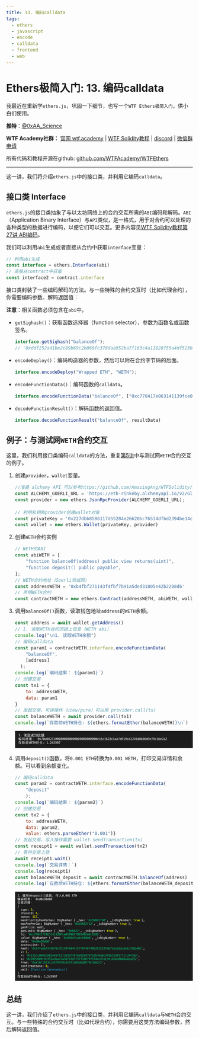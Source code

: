 ```yaml
---
title: 13. 编码calldata
tags:
  - ethers
  - javascript
  - encode
  - calldata
  - frontend
  - web
---
```


# Ethers极简入门: 13. 编码calldata

我最近在重新学`ethers.js`，巩固一下细节，也写一个`WTF Ethers极简入门`，供小白们使用。

**推特**：[@0xAA_Science](https://twitter.com/0xAA_Science)

**WTF Academy社群：** [官网 wtf.academy](https://wtf.academy) | [WTF Solidity教程](https://github.com/AmazingAng/WTFSolidity) | [discord](https://discord.gg/5akcruXrsk) | [微信群申请](https://docs.google.com/forms/d/e/1FAIpQLSe4KGT8Sh6sJ7hedQRuIYirOoZK_85miz3dw7vA1-YjodgJ-A/viewform?usp=sf_link)

所有代码和教程开源在github: [github.com/WTFAcademy/WTFEthers](https://github.com/WTFAcademy/WTFEthers)

-----

这一讲，我们将介绍`ethers.js`中的接口类，并利用它编码`calldata`。

## 接口类 Interface

`ethers.js`的接口类抽象了与以太坊网络上的合约交互所需的`ABI`编码和解码。`ABI`（Application Binary Interface）与`API`类似，是一格式，用于对合约可以处理的各种类型的数据进行编码，以便它们可以交互。更多内容见[WTF Solidity教程第27讲 ABI编码](https://github.com/AmazingAng/WTFSolidity/tree/main/27_ABIEncode)。

我们可以利用`abi`生成或者直接从合约中获取`interface`变量：

```js
// 利用abi生成
const interface = ethers.Interface(abi)
// 直接从contract中获取
const interface2 = contract.interface
```

接口类封装了一些编码解码的方法。与一些特殊的合约交互时（比如代理合约），你需要编码参数、解码返回值：

**注意**：相关函数必须包含在`abi`中。

- `getSighash()`：获取函数选择器（function selector），参数为函数名或函数签名。

    ```js
    interface.getSighash("balanceOf");
    // '0xddf252ad1be2c89b69c2b068fc378daa952ba7f163c4a11628f55a4df523b3ef'
    ```
- `encodeDeploy()`：编码构造器的参数，然后可以附在合约字节码的后面。
    ```js
    interface.encodeDeploy("Wrapped ETH", "WETH");
    ```

- `encodeFunctionData()`：编码函数的`calldata`。

    ```js
    interface.encodeFunctionData("balanceOf", ["0xc778417e063141139fce010982780140aa0cd5ab"]);
    ```
- `decodeFunctionResult()`：解码函数的返回值。
    ```js
    interface.decodeFunctionResult("balanceOf", resultData)
    ```

## 例子：与测试网`WETH`合约交互

这里，我们利用接口类编码`calldata`的方法，重复[第5讲](https://github.com/WTFAcademy/WTFEthers/blob/main/05_WriteContract/readme.md)中与测试网`WETH`合约交互的例子。

1. 创建`provider`，`wallet`变量。

    ```js
    //准备 alchemy API 可以参考https://github.com/AmazingAng/WTFSolidity/blob/main/Topics/Tools/TOOL04_Alchemy/readme.md 
    const ALCHEMY_GOERLI_URL = 'https://eth-rinkeby.alchemyapi.io/v2/GlaeWuylnNM3uuOo-SAwJxuwTdqHaY5l';
    const provider = new ethers.JsonRpcProvider(ALCHEMY_GOERLI_URL);

    // 利用私钥和provider创建wallet对象
    const privateKey = '0x227dbb8586117d55284e26620bc76534dfbd2394be34cf4a09cb775d593b6f2b'
    const wallet = new ethers.Wallet(privateKey, provider)
    ```

2. 创建`WETH`合约实例
    ```js
    // WETH的ABI
    const abiWETH = [
        "function balanceOf(address) public view returns(uint)",
        "function deposit() public payable",
    ];
    // WETH合约地址（Goerli测试网）
    const addressWETH = '0xb4fbf271143f4fbf7b91a5ded31805e42b2208d6'
    // 声明WETH合约
    const contractWETH = new ethers.Contract(addressWETH, abiWETH, wallet)
    ```

3. 调用`balanceOf()`函数，读取钱包地址`address`的`WETH`余额。

    ```js
    const address = await wallet.getAddress()
    // 1. 读取WETH合约的链上信息（WETH abi）
    console.log("\n1. 读取WETH余额")
    // 编码calldata
    const param1 = contractWETH.interface.encodeFunctionData(
        "balanceOf",
        [address]
      );
    console.log(`编码结果： ${param1}`)
    // 创建交易
    const tx1 = {
        to: addressWETH,
        data: param1
    }
    // 发起交易，可读操作（view/pure）可以用 provider.call(tx)
    const balanceWETH = await provider.call(tx1)
    console.log(`存款前WETH持仓: ${ethers.formatEther(balanceWETH)}\n`)
    ```
    ![查看WETH余额](img/13-1.png)

4. 调用`deposit()`函数，将`0.001 ETH`转换为`0.001 WETH`，打印交易详情和余额。可以看到余额变化。

    ```js
    // 编码calldata
    const param2 = contractWETH.interface.encodeFunctionData(
        "deposit"          
        );
    console.log(`编码结果： ${param2}`)
    // 创建交易
    const tx2 = {
        to: addressWETH,
        data: param2,
        value: ethers.parseEther("0.001")}
    // 发起交易，写入操作需要 wallet.sendTransaction(tx)
    const receipt1 = await wallet.sendTransaction(tx2)
    // 等待交易上链
    await receipt1.wait()
    console.log(`交易详情：`)
    console.log(receipt1)
    const balanceWETH_deposit = await contractWETH.balanceOf(address)
    console.log(`存款后WETH持仓: ${ethers.formatEther(balanceWETH_deposit)}\n`)
    ```
    ![调用deposit()函数](img/13-2.png)

## 总结

这一讲，我们介绍了`ethers.js`中的接口类，并利用它编码`calldata`与`WETH`合约交互。与一些特殊的合约交互时（比如代理合约），你需要用这类方法编码参数，然后解码返回值。